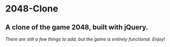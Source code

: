 # 2048-Clone
## A clone of the game 2048, built with jQuery.
*There are still a few things to add, but the game is entirely functional. Enjoy!*
